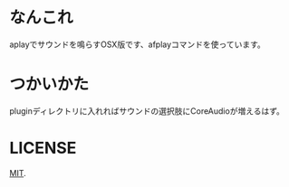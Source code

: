 なんこれ
===

aplayでサウンドを鳴らすOSX版です、afplayコマンドを使っています。

つかいかた
===

pluginディレクトリに入れればサウンドの選択肢にCoreAudioが増えるはず。

LICENSE
===
[MIT](LICENSE).
